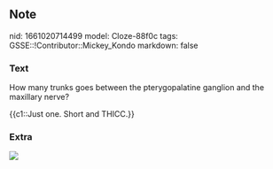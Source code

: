 ## Note
nid: 1661020714499
model: Cloze-88f0c
tags: GSSE::!Contributor::Mickey_Kondo
markdown: false

### Text
How many trunks goes between the pterygopalatine ganglion and the
maxillary nerve?
<div>
  {{c1::Just one. Short and THICC.}}
</div>

### Extra
<img src="day24_oompa-loompa-e1526223711368.jpg">

